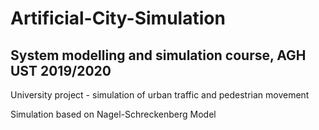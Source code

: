 # Artificial-City-Simulation
## System modelling and simulation course, AGH UST 2019/2020
University project - simulation of urban traffic and pedestrian movement 

Simulation based on Nagel-Schreckenberg Model
